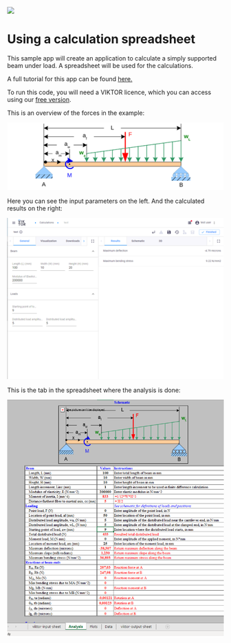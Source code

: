 ![](https://img.shields.io/badge/SDK-v12.10.0-blue) <Please check version is the same as specified in requirements.txt>

# Using a calculation spreadsheet
This sample app will create an application to calculate a simply supported beam under load. 
A spreadsheet will be used for the calculations.

A full tutorial for this app can be found [here.](https://docs.viktor.ai/docs/guides/tutorials/calculation-spreadsheet)

To run this code, you will need a VIKTOR licence, which you can access using our [free version](https://www.viktor.ai/try-for-free).

This is an overview of the forces in the example:

![](app/calculation/beam_schematic.svg)

Here you can see the input parameters on the left. And the calculated results on the right:

![](manifest/images/data-view.png)

This is the tab in the spreadsheet where the analysis is done:

![](manifest/images/analysis.png)



